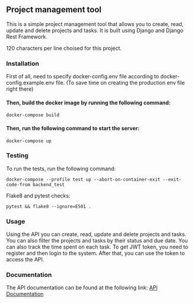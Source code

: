## Project management tool

This is a simple project management tool that allows you to create, read, update and delete projects and tasks. It is built using Django and Django Rest Framework.

120 characters per line choised for this project.

### Installation
First of all, need to specify docker-config.env file according to docker-config.example.env file.
(To save time on creating the production env file right there)

#### Then, build the docker image by running the following command:
```shell
docker-compose build
```
#### Then, run the following command to start the server:
```shell
docker-compose up
```

### Testing
To run the tests, run the following command:
```shell
docker-compose --profile test up --abort-on-container-exit --exit-code-from backend_test
```
Flake8 and pytest checks:
```shell
pytest && flake8 --ignore=E501 .

```

### Usage
Using the API you can create, read, update and delete projects and tasks. You can also filter the projects and tasks by their status and due date.
You can also track the time spent on each task.
To get JWT token, you need to register and then login to the system.
After that, you can use the token to access the API.

### Documentation
The API documentation can be found at the following link:
[API Documentation](http://localhost:8000/api/docs/)